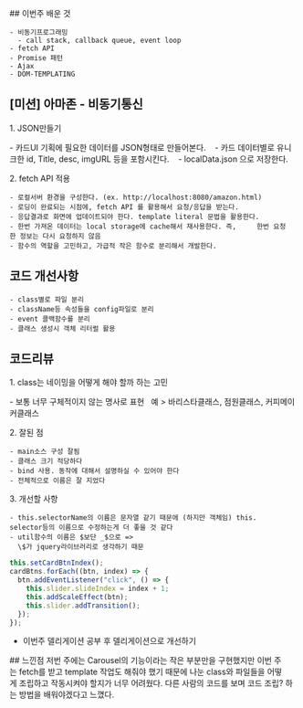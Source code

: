 ## 이번주 배운 것

    - 비동기프로그래밍
      - call stack, callback queue, event loop
    - fetch API
    - Promise 패턴
    - Ajax
    - DOM-TEMPLATING

## [미션] 아마존 - 비동기통신

1. JSON만들기

- 카드UI 기획에 필요한 데이터를 JSON형태로 만들어본다.
   - 카드 데이터별로 유니크한 id, Title, desc, imgURL 등을 포함시킨다.
   - localData.json 으로 저장한다.

2. fetch API 적용

    - 로컬서버 환경을 구성한다. (ex. http://localhost:8080/amazon.html)
    - 로딩이 완료되는 시점에, fetch API 를 활용해서 요청/응답을 받는다.
    - 응답결과로 화면에 업데이트되야 한다. template literal 문법을 활용한다.
    - 한번 가져온 데이터는 local storage에 cache해서 재사용한다. 즉,     한번 요청한 정보는 다시 요청하지 않음
    - 함수의 역할을 고민하고, 가급적 작은 함수로 분리해서 개발한다.

## 코드 개선사항

    - class별로 파일 분리
    - className등 속성들을 config파일로 분리
    - event 콜백함수를 분리
    - 클래스 생성시 객체 리터럴 활용

## 코드리뷰

1. class는 네이밍을 어떻게 해야 할까 하는 고민

- 보통 너무 구체적이지 않는 명사로 표현
  예 > 바리스타클래스, 점원클래스, 커피메이커클래스

2. 잘된 점

    - main소스 구성 잘됨
    - 클래스 크기 적당하다
    - bind 사용. 동작에 대해서 설명하실 수 있어야 한다
    - 전체적으로 이름은 잘 지었다

3. 개선할 사항

    - this.selectorName의 이름은 문자열 같기 때문에 (하지만 객체임) this.   selector등의 이름으로 수정하는게 더 좋을 것 같다
    - util함수의 이름은 $보단 _$으로 =>
      \$가 jquery라이브러리로 생각하기 때문

```js
this.setCardBtnIndex();
cardBtns.forEach((btn, index) => {
  btn.addEventListener("click", () => {
    this.slider.slideIndex = index + 1;
    this.addScaleEffect(btn);
    this.slider.addTransition();
  });
});
```

- 이번주 델리게이션 공부 후 델리게이션으로 개선하기

## 느낀점
저번 주에는 Carousel의 기능이라는 작은 부분만을 구현했지만 이번 주는 fetch를 받고 template 작업도 해줘야 했기 때문에 나눈 class와 파일들을 어떻게 조립하고 작동시켜야 할지가 너무 어려웠다. 다른 사람의 코드를 보며 코드 조립? 하는 방법을 배워야겠다고 느꼈다.
